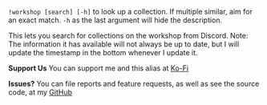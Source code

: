 `!workshop [search] [-h]` to look up a collection.
If multiple similar, aim for an exact match.
`-h` as the last argument will hide the description.

This lets you search for collections on the workshop from Discord. Note: The information it has available will not always be up to date, but I will update the timestamp in the bottom whenever I update it.

**Support Us**
You can support me and this alias at [Ko-Fi](https://ko-fi.com/croebh)

**Issues?**
You can file reports and feature requests, as well as see the source code, at my [GitHub](https://github.com/Croebh/Avrae-Customizations)